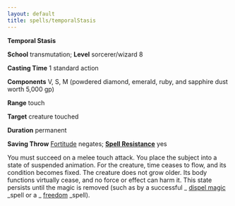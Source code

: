 ```yaml
---
layout: default
title: spells/temporalStasis
---
```

 **Temporal Stasis**

**School** transmutation; **Level** sorcerer/wizard 8

**Casting Time** 1 standard action

**Components** V, S, M (powdered diamond, emerald, ruby, and sapphire dust worth 5,000 gp)

**Range** touch

**Target** creature touched

**Duration** permanent

**Saving Throw** [Fortitude](../combat#_fortitude) negates; **[Spell Resistance](../glossary#_spell-resistance)** yes

You must succeed on a melee touch attack. You place the subject into a state of suspended animation. For the creature, time ceases to flow, and its condition becomes fixed. The creature does not grow older. Its body functions virtually cease, and no force or effect can harm it. This state persists until the magic is removed (such as by a successful _ [dispel magic](dispelMagic#_dispel-magic) _spell or a _ [freedom](freedom#_freedom) _spell).

